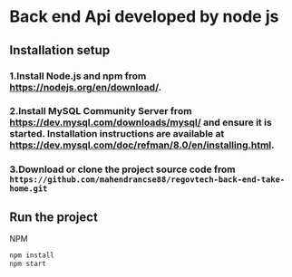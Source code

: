# Back end Api developed by node js

## Installation setup

### 1.Install Node.js and npm from https://nodejs.org/en/download/.
### 2.Install MySQL Community Server from https://dev.mysql.com/downloads/mysql/ and ensure it is started. Installation   instructions are available at https://dev.mysql.com/doc/refman/8.0/en/installing.html.
### 3.Download or clone the project source code from `https://github.com/mahendrancse88/regovtech-back-end-take-home.git`

## Run the project

NPM
```sh
npm install
npm start
```
